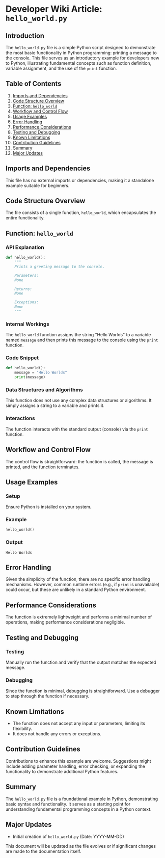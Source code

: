 # Developer Wiki Article: `hello_world.py`

## Introduction

The `hello_world.py` file is a simple Python script designed to demonstrate the most basic functionality in Python programming: printing a message to the console. This file serves as an introductory example for developers new to Python, illustrating fundamental concepts such as function definition, variable assignment, and the use of the `print` function.

## Table of Contents

1. [Imports and Dependencies](#imports-and-dependencies)
2. [Code Structure Overview](#code-structure-overview)
3. [Function: `hello_world`](#function-hello_world)
4. [Workflow and Control Flow](#workflow-and-control-flow)
5. [Usage Examples](#usage-examples)
6. [Error Handling](#error-handling)
7. [Performance Considerations](#performance-considerations)
8. [Testing and Debugging](#testing-and-debugging)
9. [Known Limitations](#known-limitations)
10. [Contribution Guidelines](#contribution-guidelines)
11. [Summary](#summary)
12. [Major Updates](#major-updates)

## Imports and Dependencies

This file has no external imports or dependencies, making it a standalone example suitable for beginners.

## Code Structure Overview

The file consists of a single function, `hello_world`, which encapsulates the entire functionality.

## Function: `hello_world`

### API Explanation

```python
def hello_world():
    """
    Prints a greeting message to the console.

    Parameters:
    None

    Returns:
    None

    Exceptions:
    None
    """
```

### Internal Workings

The `hello_world` function assigns the string "Hello Worlds" to a variable named `message` and then prints this message to the console using the `print` function.

### Code Snippet

```python
def hello_world():
    message = "Hello Worlds"
    print(message)
```

### Data Structures and Algorithms

This function does not use any complex data structures or algorithms. It simply assigns a string to a variable and prints it.

### Interactions

The function interacts with the standard output (console) via the `print` function.

## Workflow and Control Flow

The control flow is straightforward: the function is called, the message is printed, and the function terminates.

## Usage Examples

### Setup

Ensure Python is installed on your system.

### Example

```python
hello_world()
```

### Output

```
Hello Worlds
```

## Error Handling

Given the simplicity of the function, there are no specific error handling mechanisms. However, common runtime errors (e.g., if `print` is unavailable) could occur, but these are unlikely in a standard Python environment.

## Performance Considerations

The function is extremely lightweight and performs a minimal number of operations, making performance considerations negligible.

## Testing and Debugging

### Testing

Manually run the function and verify that the output matches the expected message.

### Debugging

Since the function is minimal, debugging is straightforward. Use a debugger to step through the function if necessary.

## Known Limitations

- The function does not accept any input or parameters, limiting its flexibility.
- It does not handle any errors or exceptions.

## Contribution Guidelines

Contributions to enhance this example are welcome. Suggestions might include adding parameter handling, error checking, or expanding the functionality to demonstrate additional Python features.

## Summary

The `hello_world.py` file is a foundational example in Python, demonstrating basic syntax and functionality. It serves as a starting point for understanding fundamental programming concepts in a Python context.

## Major Updates

- Initial creation of `hello_world.py` (Date: YYYY-MM-DD)

This document will be updated as the file evolves or if significant changes are made to the documentation itself.